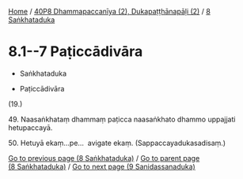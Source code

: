 
[Home](/) / [40P8 Dhammapaccanīya (2), Dukapaṭṭhānapāḷi (2)](...md) / [8 Saṅkhataduka](../40P8/8.md)

# 8.1--7 Paṭiccādivāra

* Saṅkhataduka

* Paṭiccādivāra

(19.)

49\. Naasaṅkhataṃ dhammaṃ paṭicca naasaṅkhato dhammo uppajjati hetupaccayā.

50\. Hetuyā ekaṃ…pe…  avigate ekaṃ. (Sappaccayadukasadisaṃ.)

[Go to previous page (8 Saṅkhataduka)](../40P8/8.md) / [Go to parent page (8 Saṅkhataduka)](../40P8/8.md) / [Go to next page (9 Sanidassanaduka)](../9.md)



